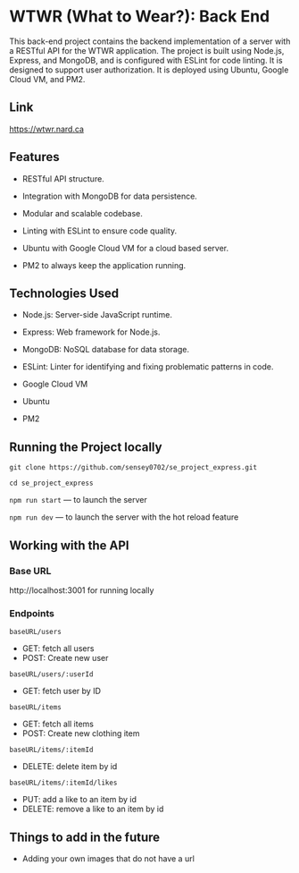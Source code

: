 # WTWR (What to Wear?): Back End

This back-end project contains the backend implementation of a server with a RESTful API for the WTWR application. The project is built using Node.js, Express, and MongoDB, and is configured with ESLint for code linting. It is designed to support user authorization. It is deployed using Ubuntu, Google Cloud VM, and PM2.

## Link

https://wtwr.nard.ca

## Features

- RESTful API structure.

- Integration with MongoDB for data persistence.

- Modular and scalable codebase.

- Linting with ESLint to ensure code quality.

- Ubuntu with Google Cloud VM for a cloud based server.

- PM2 to always keep the application running.

## Technologies Used

- Node.js: Server-side JavaScript runtime.

- Express: Web framework for Node.js.

- MongoDB: NoSQL database for data storage.

- ESLint: Linter for identifying and fixing problematic patterns in code.

- Google Cloud VM

- Ubuntu

- PM2

## Running the Project locally

`git clone https://github.com/sensey0702/se_project_express.git`

`cd se_project_express`

`npm run start` — to launch the server

`npm run dev` — to launch the server with the hot reload feature

## Working with the API

### Base URL

http://localhost:3001 for running locally

### Endpoints

`baseURL/users`

- GET: fetch all users
- POST: Create new user

`baseURL/users/:userId`

- GET: fetch user by ID

`baseURL/items`

- GET: fetch all items
- POST: Create new clothing item

`baseURL/items/:itemId`

- DELETE: delete item by id

`baseURL/items/:itemId/likes`

- PUT: add a like to an item by id
- DELETE: remove a like to an item by id

## Things to add in the future

- Adding your own images that do not have a url
